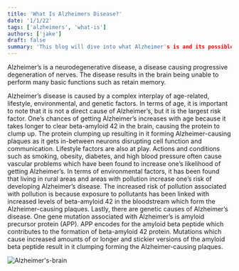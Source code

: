 ```yaml
---
title: 'What Is Alzheimers Disease?'
date: '1/1/22'
tags: ['alzheimers', 'what-is']
authors: ['jake']
draft: false
summary: 'This blog will dive into what Alzheimer's is and its possible/probable causes.'
---
```


Alzheimer’s is a neurodegenerative disease, a disease causing progressive degeneration of nerves. The disease results in the brain being unable to perform many basic functions such as retain memory.

Alzheimer’s disease is caused by a complex interplay of age-related, lifestyle, environmental, and genetic factors. In terms of age, it is important to note that it is not a direct cause of Alzheimer’s, but it is the largest risk factor. One’s chances of getting Alzheimer’s increases with age because it takes longer to clear beta-amyloid 42 in the brain, causing the protein to clump up. The protein clumping up resulting in it forming Alzheimer-causing plaques as it gets in-between neurons disrupting cell function and communication. 
Lifestyle factors are also at play. Actions and conditions such as smoking, obesity, diabetes, and high blood pressure often cause vascular problems which have been found to increase one’s likelihood of getting Alzheimer’s. 
In terms of environmental factors, it has been found that living in rural areas and areas with pollution increase one’s risk of developing Alzheimer’s disease. The increased risk of pollution associated with pollution is because exposure to pollutants has been linked with increased levels of beta-amyloid 42 in the bloodstream which form the Alzheimer-causing plaques. 
Lastly, there are genetic causes of Alzheimer’s disease. One gene mutation associated with Alzheimer’s is amyloid precursor protein (APP). APP encodes for the amyloid beta peptide which contributes to the formation of beta-amyloid 42 protein. Mutations which cause increased amounts of or longer and stickier versions of the amyloid beta peptide result in it clumping forming the Alzheimer-causing plaques.

![Alzheimer's-brain](https://healthjade.com/wp-content/uploads/2017/08/ALZHEIMERS_DISEASE.jpg)
